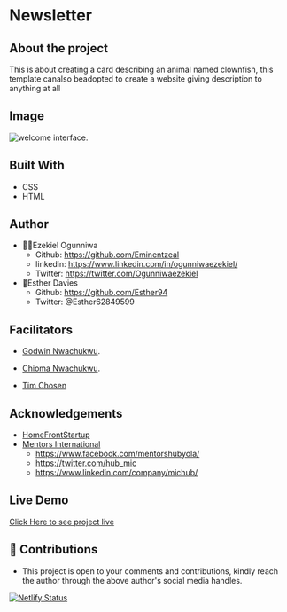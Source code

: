 # Newsletter

## About the project
This is about creating a card describing an animal named clownfish, 
this template canalso beadopted to create a website giving description to anything at all

## Image
![welcome interface.](./assets/images/fish.png)

## Built With
* CSS
* HTML

## Author
* 👨‍🦱Ezekiel Ogunniwa
  * Github: https://github.com/Eminentzeal
  * linkedin: https://www.linkedin.com/in/ogunniwaezekiel/
  * Twitter: https://twitter.com/Ogunniwaezekiel
* 👩Esther Davies
  * Github: https://github.com/Esther94
  * Twitter: @Esther62849599

## Facilitators
* [Godwin Nwachukwu](https://github.com/Gnwin).

* [Chioma Nwachukwu](https://github.com/Chiomy).
* [Tim Chosen](www.twitter.com/timchosen)

## Acknowledgements
* [HomeFrontStartup](http://homefrontstartup.com.ng)
* [Mentors International](https://mentorsint.com/)
  * https://www.facebook.com/mentorshubyola/
  * https://twitter.com/hub_mic
  * https://www.linkedin.com/company/michub/

## Live Demo
[Click Here to see project live](https://eminentezekiel-newsletter.netlify.app/)

## 🤝 Contributions
* This project is open to your comments and contributions, kindly reach the author through the above author's social media handles.

[![Netlify Status](https://api.netlify.com/api/v1/badges/8f12525b-00e5-452e-8b16-77c03b13fb9c/deploy-status)](https://app.netlify.com/sites/ezekiel-esther-animal-card/deploys)





